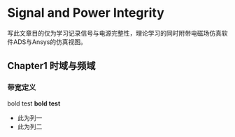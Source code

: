 
# Signal and Power Integrity

写此文章目的仅为学习记录信号与电源完整性，理论学习的同时附带电磁场仿真软件ADS与Ansys的仿真视图。

## Chapter1 时域与频域

### 带宽定义

bold test **bold test**

* 此为列一
* 此为列二

## 
